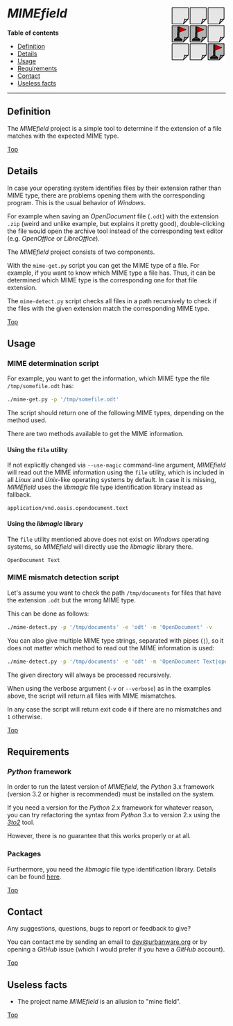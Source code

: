 # *MIMEfield* <img src="https://raw.githubusercontent.com/urbanware-org/mimefield/main/mimefield.png" alt="MIMEfield logo" height="128px" width="128px" align="right"/>

**Table of contents**
*   [Definition](#definition)
*   [Details](#details)
*   [Usage](#usage)
*   [Requirements](#requirements)
*   [Contact](#contact)
*   [Useless facts](#useless-facts)

----

## Definition

The *MIMEfield* project is a simple tool to determine if the extension of a file matches with the expected MIME type.

[Top](#mimefield-)

## Details

In case your operating system identifies files by their extension rather than MIME type, there are problems opening them with the corresponding program. This is the usual behavior of *Windows*.

For example when saving an *OpenDocument* file (`.odt`) with the extension `.zip` (weird and unlike example, but explains it pretty good), double-clicking the file would open the archive tool instead of the corresponding text editor (e.g. *OpenOffice* or *LibreOffice*).

The *MIMEfield* project consists of two components.

With the `mime-get.py` script you can get the MIME type of a file. For example, if you want to know which MIME type a file has. Thus,
it can be determined which MIME type is the corresponding one for that file extension.

The `mime-detect.py` script checks all files in a path recursively to check if the files with the given extension match the corresponding MIME type.

[Top](#mimefield-)

## Usage

### MIME determination script

For example, you want to get the information, which MIME type the file `/tmp/somefile.odt` has:

```bash
./mime-get.py -p '/tmp/somefile.odt'
```

The script should return one of the following MIME types, depending on the method used.

There are two methods available to get the MIME information.

#### Using the `file` utility

If not explicitly changed via `--use-magic` command-line argument, *MIMEfield* will read out the MIME information using the `file` utility, which is included in all *Linux* and *Unix*-like operating systems by default. In case it is missing, *MIMEfield* uses the *libmagic* file type identification library instead as fallback.

```
application/vnd.oasis.opendocument.text
```

#### Using the *libmagic* library

The `file` utility mentioned above does not exist on *Windows* operating systems, so *MIMEfield* will directly use the *libmagic* library there.

```
OpenDocument Text
```

### MIME mismatch detection script

Let's assume you want to check the path `/tmp/documents` for files that have the extension `.odt` but the wrong MIME type.

This can be done as follows:

```bash
./mime-detect.py -p '/tmp/documents' -e 'odt' -m 'OpenDocument' -v
```

You can also give multiple MIME type strings, separated with pipes (`|`), so it does not matter which method to read out the MIME information is used:

```bash
./mime-detect.py -p '/tmp/documents' -e 'odt' -m 'OpenDocument Text|opendocument.text' -v
```

The given directory will always be processed recursively.

When using the verbose argument (`-v` or `--verbose`) as in the examples above, the script will return all files with MIME mismatches.

In any case the script will return exit code `0` if there are no mismatches and `1` otherwise.

[Top](#mimefield-)

## Requirements

### *Python* framework

In order to run the latest version of *MIMEfield*, the *Python* 3.x framework (version 3.2 or higher is recommended) must be installed on the system.

If you need a version for the *Python* 2.x framework for whatever reason, you can try refactoring the syntax from *Python* 3.x to version 2.x using the *[3to2](https://pypi.python.org/pypi/3to2)* tool.

However, there is no guarantee that this works properly or at all.

### Packages

Furthermore, you need the *libmagic* file type identification library. Details can be found [here](https://pypi.org/project/python-magic).

[Top](#mimefield-)

## Contact

Any suggestions, questions, bugs to report or feedback to give?

You can contact me by sending an email to [dev@urbanware.org](mailto:dev@urbanware.org) or by opening a *GitHub* issue (which I would prefer if you have a *GitHub* account).

[Top](#mimefield-)

## Useless facts

*   The project name *MIMEfield* is an allusion to "mine field".

[Top](#mimefield-)
